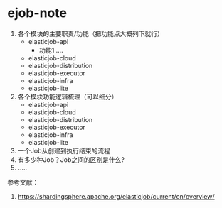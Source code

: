 # ejob-note

1. 各个模块的主要职责/功能（把功能点大概列下就行）
	- elasticjob-api
		- 功能1 ....
	- elasticjob-cloud
	- elasticjob-distribution
	- elasticjob-executor
	- elasticjob-infra
	- elasticjob-lite
2. 各个模块功能逻辑梳理（可以细分）
	- elasticjob-api
	- elasticjob-cloud
	- elasticjob-distribution
	- elasticjob-executor
	- elasticjob-infra
	- elasticjob-lite
3. 一个Job从创建到执行结束的流程
4. 有多少种Job？Job之间的区别是什么?
5. ..... 

参考文献：
1. https://shardingsphere.apache.org/elasticjob/current/cn/overview/
